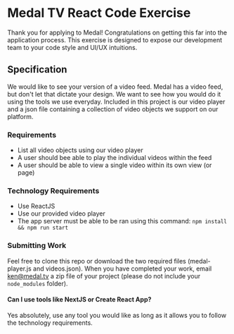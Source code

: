 # Medal TV React Code Exercise

Thank you for applying to Medal! Congratulations on getting this far into the application process. This exercise is designed to expose our development team to your code style and UI/UX intuitions.

## Specification

We would like to see your version of a video feed. Medal has a video feed, but don't let that dictate your design. We want to see how you would do it using the tools we use everyday. Included in this project is our video player and a json file containing a collection of video objects we support on our platform.

### Requirements
- List all video objects using our video player
- A user should bee able to play the individual videos within the feed
- A user should be able to view a single video within its own view (or page)

### Technology Requirements
- Use ReactJS
- Use our provided video player
- The app server must be able to be ran using this command:
  `npm install && npm run start`

### Submitting Work
Feel free to clone this repo or download the two required files (medal-player.js and videos.json). When you have completed your work, email ken@medal.tv a zip file of your project (please do not include your `node_modules` folder).

#### Can I use tools like NextJS or Create React App?
Yes absolutely, use any tool you would like as long as it allows you to follow the technology requirements.
